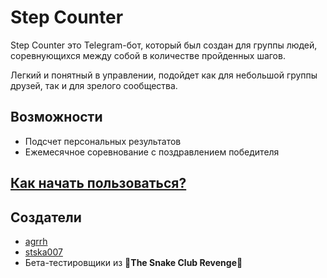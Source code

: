 # Step Counter

Step Counter это Telegram-бот, который был создан для группы людей, соревнующихся между собой в количестве пройденных шагов.

Легкий и понятный в управлении, подойдет как для небольшой группы друзей, так и для зрелого сообщества.

## Возможности

- Подсчет персональных результатов
- Ежемесячное соревнование с поздравлением победителя

## [Как начать пользоваться?](./getting-started.html)

## Создатели

- [agrrh](https://github.com/agrrh)
- [stska007](https://github.com/stska007)
- Бета-тестировщики из 🤘**The Snake Club Revenge**🤘
